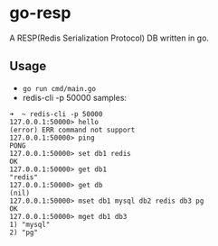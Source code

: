 # go-resp

A RESP(Redis Serialization Protocol) DB written in go.

## Usage

- `go run cmd/main.go`
- redis-cli -p 50000
samples:

```shell
➜  ~ redis-cli -p 50000
127.0.0.1:50000> hello
(error) ERR command not support
127.0.0.1:50000> ping
PONG
127.0.0.1:50000> set db1 redis
OK
127.0.0.1:50000> get db1
"redis"
127.0.0.1:50000> get db
(nil)
127.0.0.1:50000> mset db1 mysql db2 redis db3 pg
OK
127.0.0.1:50000> mget db1 db3
1) "mysql"
2) "pg"
````

